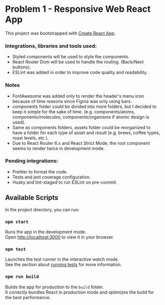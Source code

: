 # Problem 1 - Responsive Web React App

This project was bootstrapped with [Create React App](https://github.com/facebook/create-react-app).

### Integrations, libraries and tools used:
- Styled components will be used to style the components.
- React Router Dom will be used to handle the routing. (Back/Next buttons).
- ESLint was added in order to improve code quality and readability.


### Notes
- FontAwesome was added only to render the header's menu icon because of time reasons
  since Figma was only using bars.
- components folder could be divided into more folders, but I decided to keep it simple
  for the sake of time. (e.g. components/atoms, components/molecules, components/organisms if atomic design is used).
- Same as components folders, assets folder could be reorganized to have a folder for each type of asset and result (e.g. brews, coffee types, roast levels, etc.).
- Due to React Router 6.x and React Strict Mode, the root component seems to render twice in development mode.

### Pending integrations: 
- Prettier to format the code.
- Tests and jest coverage configuration.
- Husky and lint-staged to run ESLint on pre-commit.


## Available Scripts
In the project directory, you can run:

### `npm start`

Runs the app in the development mode.\
Open [http://localhost:3000](http://localhost:3000) to view it in your browser.

### `npm test`

Launches the test runner in the interactive watch mode.\
See the section about [running tests](https://facebook.github.io/create-react-app/docs/running-tests) for more information.

### `npm run build`

Builds the app for production to the `build` folder.\
It correctly bundles React in production mode and optimizes the build for the best performance.
